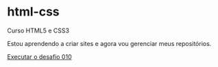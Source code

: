 # html-css
 Curso HTML5 e CSS3

 Estou aprendendo a criar sites e agora vou gerenciar meus repositórios.

 <a href="https://fatima-hammoud.github.io/html-css\desafios\d010\pacote-projeto-d010\android.html"> Executar o desafio 010</a>
